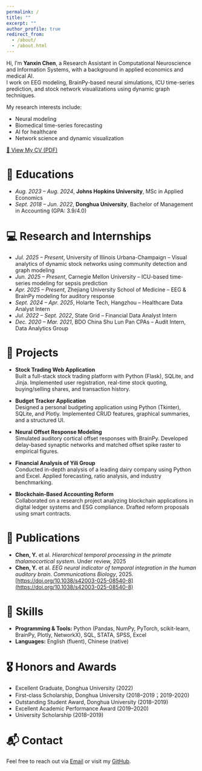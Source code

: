 ```yaml
---
permalink: /
title: ""
excerpt: ""
author_profile: true
redirect_from: 
  - /about/
  - /about.html
---
```


<span class='anchor' id='about-me'></span>

Hi, I’m **Yanxin Chen**, a Research Assistant in Computational Neuroscience and Information Systems, with a background in applied economics and medical AI.  
I work on EEG modeling, BrainPy-based neural simulations, ICU time-series prediction, and stock network visualizations using dynamic graph techniques.

My research interests include:
- Neural modeling
- Biomedical time-series forecasting
- AI for healthcare
- Network science and dynamic visualization

[👀 View My CV (PDF)](https://docs.google.com/viewer?url=https://raw.githubusercontent.com/YanxinChen729/YanxinChen729.github.io/main/docs/CV_YanxinChen.pdf)


# 📖 Educations
- *Aug. 2023 – Aug. 2024*, **Johns Hopkins University**, MSc in Applied Economics
- *Sept. 2018 – Jun. 2022*, **Donghua University**, Bachelor of Management in Accounting (GPA: 3.9/4.0)

# 💻 Research and Internships
- *Jul. 2025 – Present*, University of Illinois Urbana-Champaign – Visual analytics of dynamic stock networks using community detection and graph modeling   
- *Jun. 2025 – Present*, Carnegie Mellon University – ICU-based time-series modeling for sepsis prediction
- *Apr. 2025 – Present*, Zhejiang University School of Medicine – EEG & BrainPy modeling for auditory response   
- *Sept. 2024 – Apr. 2025*, Holarte Tech, Hangzhou – Healthcare Data Analyst Intern  
- *Jul. 2022 – Sept. 2022*, State Grid – Financial Data Analyst Intern  
- *Dec. 2020 – Mar. 2021*, BDO China Shu Lun Pan CPAs – Audit Intern, Data Analytics Group

# 📂 Projects
- **Stock Trading Web Application**  
  Built a full-stack stock trading platform with Python (Flask), SQLite, and Jinja. Implemented user registration, real-time stock quoting, buying/selling shares, and transaction history.

- **Budget Tracker Application**  
  Designed a personal budgeting application using Python (Tkinter), SQLite, and Plotly. Implemented CRUD features, graphical summaries, and a structured UI.
  
- **Neural Offset Response Modeling**  
  Simulated auditory cortical offset responses with BrainPy. Developed delay-based synaptic networks and matched offset spike raster to empirical figures.
  
- **Financial Analysis of Yili Group**  
  Conducted in-depth analysis of a leading dairy company using Python and Excel. Applied forecasting, ratio analysis, and industry benchmarking. 

- **Blockchain-Based Accounting Reform**  
  Collaborated on a research project analyzing blockchain applications in digital ledger systems and ESG compliance. Drafted reform proposals using smart contracts.

# 📝 Publications 
- **Chen, Y.** et al. *Hierarchical temporal processing in the primate thalamocortical system*. Under review, 2025  
- **Chen, Y.** et al. *EEG neural indicator of temporal integration in the human auditory brain*. *Communications Biology*, 2025. [https://doi.org/10.1038/s42003-025-08540-8](https://doi.org/10.1038/s42003-025-08540-8)

# 🧠 Skills
- **Programming & Tools:** Python (Pandas, NumPy, PyTorch, scikit-learn, BrainPy, Plotly, NetworkX), SQL, STATA, SPSS, Excel  
- **Languages:** English (fluent), Chinese (native)

# 🎖 Honors and Awards
- Excellent Graduate, Donghua University (2022)  
- First-class Scholarship, Donghua University (2018–2019；2019-2020)  
- Outstanding Student Award, Donghua University (2018–2019)  
- Excellent Academic Performance Award (2019–2020)  
- University Scholarship (2018–2019)  

# 📬 Contact
Feel free to reach out via [Email](mailto:ychen630@alumni.jh.edu) or visit my [GitHub](https://github.com/YanxinChen729).
